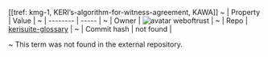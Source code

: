 [[tref: kmg-1, KERI’s-algorithm-for-witness-agreement, KAWA]]
~ | Property | Value |
~ | -------- | ----- |
~ | Owner | ![avatar](undefined) weboftrust |
~ | Repo | [kerisuite-glossary](https://github.com/weboftrust/kerisuite-glossary) |
~ | Commit hash | not found |

~ This term was not found in the external repository.
